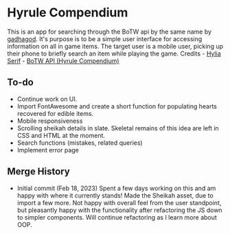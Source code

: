 # Hyrule Compendium

This is an app for searching through the BoTW api by the same name by [gadhagod](https://github.com/gadhagod/Hyrule-Compendium-API). It's purpose is to be a simple user interface for accessing information on all in game items. The target user is a mobile user, picking up their phone to briefly search an item while playing the game.
Credits - [Hylia Serif](https://artsyomni.com/hyliaserif) - [BoTW API (Hyrule Compendium)](https://github.com/gadhagod/Hyrule-Compendium-API)

## To-do

- Continue work on UI.
- Import FontAwesome and create a short function for populating hearts recovered for edible items.
- Mobile responsiveness
- Scrolling sheikah details in slate. Skeletal remains of this idea are left in CSS and HTML at the moment.
- Search functions (mistakes, related queries)
- Implement error page

## Merge History

- Initial commit (Feb 18, 2023)
  Spent a few days working on this and am happy with where it currently stands! Made the Sheikah asset, due to import a few more. Not happy with overall feel from the user standpoint, but pleasantly happy with the functionality after refactoring the JS down to simpler components. Will continue refactoring as I learn more about OOP.
